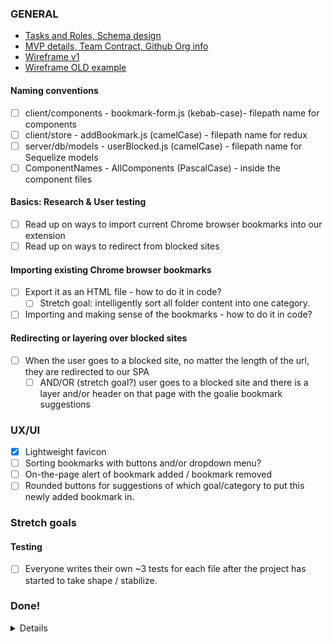 ### GENERAL

* [Tasks and Roles, Schema design](https://docs.google.com/spreadsheets/d/1kYgUQhWzOdwSfBvEf4vBLWRi_LOee8W9BV-fL2SOMNY/edit?ts=5efbb45f#gid=0)
* [MVP details, Team Contract, Github Org info](https://docs.google.com/document/d/1k9i_jV-R90ww2q3NZ-o9igq9lcLuM2A8qnBKjagLfks/edit#)
* [Wireframe v1](https://docs.google.com/presentation/d/1tLYkjwOF82MOE2ZbAxyEVhmRg5nHaw0BwLE2fUhls40/edit#slide=id.g8227949d86_1_13)
* [Wireframe OLD example](https://www.figma.com/file/SBvVSY7WpNCI8OjR4xJSOb/Bookmarkers?node-id=0%3A1)

#### Naming conventions

* [ ] client/components - bookmark-form.js (kebab-case)- filepath name for components
* [ ] client/store - addBookmark.js (camelCase) - filepath name for redux
* [ ] server/db/models - userBlocked.js (camelCase) - filepath name for Sequelize models
* [ ] ComponentNames - AllComponents (PascalCase) - inside the component files

#### Basics: Research & User testing

* [ ] Read up on ways to import current Chrome browser bookmarks into our extension
* [ ] Read up on ways to redirect from blocked sites

#### Importing existing Chrome browser bookmarks

* [ ] Export it as an HTML file - how to do it in code?
  * [ ] Stretch goal: intelligently sort all folder content into one category.
* [ ] Importing and making sense of the bookmarks - how to do it in code?

#### Redirecting or layering over blocked sites

* [ ] When the user goes to a blocked site, no matter the length of the url, they are redirected to our SPA
  * [ ] AND/OR (stretch goal?) user goes to a blocked site and there is a layer and/or header on that page with the goalie bookmark suggestions

### UX/UI

* [x] Lightweight favicon
* [ ] Sorting bookmarks with buttons and/or dropdown menu?
* [ ] On-the-page alert of bookmark added / bookmark removed
* [ ] Rounded buttons for suggestions of which goal/category to put this newly added bookmark in.

### Stretch goals

#### Testing

* [ ] Everyone writes their own ~3 tests for each file after the project has started to take shape / stabilize.

### Done!

<details>

* [x] Create a Readme file to keep track of tasks and goals.
* [x] Download / use similar apps to see what we like and don't
* [x] Schema design v.1
* [x] Project tasks
* [x] User stories
* [x] Come up with 5-ish main categories (defaults) + name for the unsorted category
* [x] Review and implement schema design v1.1
* [x] Finalize Wireframe v1.0
* [x] Finalize Tech stack by EOD Thursday July 2nd
* [x] Read up on PWA's
* [x] Experiment with PWA's
* [x] Research Vue and Firestore

</details>
